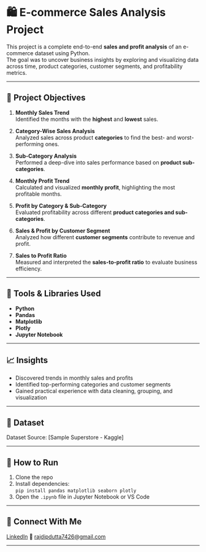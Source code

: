 
# 🛍️ E-commerce Sales Analysis Project

This project is a complete end-to-end **sales and profit analysis** of an e-commerce dataset using Python.  
The goal was to uncover business insights by exploring and visualizing data across time, product categories, customer segments, and profitability metrics.

---

## 📌 Project Objectives

1. **Monthly Sales Trend**  
   Identified the months with the **highest** and **lowest** sales.

2. **Category-Wise Sales Analysis**  
   Analyzed sales across product **categories** to find the best- and worst-performing ones.

3. **Sub-Category Analysis**  
   Performed a deep-dive into sales performance based on **product sub-categories**.

4. **Monthly Profit Trend**  
   Calculated and visualized **monthly profit**, highlighting the most profitable months.

5. **Profit by Category & Sub-Category**  
   Evaluated profitability across different **product categories and sub-categories**.

6. **Sales & Profit by Customer Segment**  
   Analyzed how different **customer segments** contribute to revenue and profit.

7. **Sales to Profit Ratio**  
   Measured and interpreted the **sales-to-profit ratio** to evaluate business efficiency.

---

## 🧰 Tools & Libraries Used

- **Python**
- **Pandas**
- **Matplotlib**
- **Plotly**
- **Jupyter Notebook**

---

## 📈 Insights

- Discovered trends in monthly sales and profits
- Identified top-performing categories and customer segments
- Gained practical experience with data cleaning, grouping, and visualization

---

## 📁 Dataset

Dataset Source: [Sample Superstore - Kaggle]

---

## 📎 How to Run

1. Clone the repo  
2. Install dependencies:  
   `pip install pandas matplotlib seaborn plotly`  
3. Open the `.ipynb` file in Jupyter Notebook or VS Code

---

## 🙌 Connect With Me

[LinkedIn](https://www.linkedin.com/in/rajdip-dutta07/) 
📧 rajdipdutta7426@gmail.com

---
